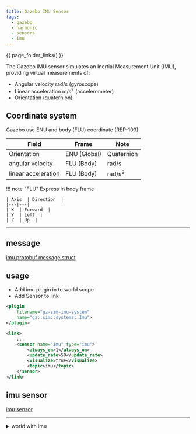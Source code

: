 ```yaml
---
title: Gazebo IMU Sensor
tags:
  - gazebo
  - harmonic
  - sensors
  - imu
---
```


{{ page_folder_links() }}

The Gazebo IMU sensor simulates an Inertial Measurement Unit (IMU), providing virtual measurements of:

- Angular velocity rad/s (gyroscope)
- Linear acceleration m/s<sup>2</sup> (accelerometer)
- Orientation (quaternion)

## Coordinate system

Gazebo use ENU and body (FLU) coordinate (REP-103)

| Field               | Frame        | Note              |
| ------------------- | ------------ | ----------------- |
| Orientation         | ENU (Global) | Quaternion        |
| angular velocity    | FLU (Body)   | rad/s             |
| linear acceleration | FLU (Body)   | rad/s<sup>2</sup> |

!!! note "FLU"
    Express in body frame

    | Axis  | Direction  |
    |---|---|
    | X  | Forward  |
    | Y  | Left  |
    | Z  | Up  |


---

## message

[imu protobuf message struct ](https://github.com/gazebosim/gz-msgs/blob/gz-msgs11/proto/gz/msgs/imu.proto)

## usage

- Add imu plugin in to world scope
- Add Sensor to link

```xml title="imu plugin"
<plugin
    filename="gz-sim-imu-system"
    name="gz::sim::systems::Imu">
</plugin>
```

```xml title="imu sensor"
<link>
    ...
    <sensor name="imu" type="imu">
        <always_on>1</always_on>
        <update_rate>50</update_rate>
        <visualize>true</visualize>
        <topic>imu</topic>
    </sensor>
</link>
```

## imu sensor

[imu sensor](http://sdformat.org/spec?ver=1.12&elem=sensor#sensor_imu)

---

<details>
    <summary>world with imu</summary>

```xml
--8<-- "docs/Simulation/Gazebo/sensors/code/imu_world.sdf"
```

</details>
